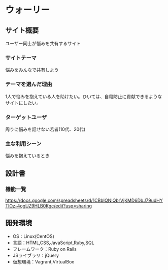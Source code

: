 # ウォーリー

## サイト概要
ユーザー同士が悩みを共有するサイト

### サイトテーマ
悩みをみんなで共有しよう

### テーマを選んだ理由
1人で悩みを抱えている人を助けたい。ひいては、自殺防止に貢献できるようなサイトにしたい。

### ターゲットユーザ
周りに悩みを話せない若者(10代、20代)

### 主な利用シーン
悩みを抱えているとき

## 設計書


### 機能一覧
https://docs.google.com/spreadsheets/d/1CBbIQNIQbrVjKMD6DbJ79udHYTlOz-4ogUZ9HLB0Kgc/edit?usp=sharing

## 開発環境
- OS：Linux(CentOS)
- 言語：HTML,CSS,JavaScript,Ruby,SQL
- フレームワーク：Ruby on Rails
- JSライブラリ：jQuery
- 仮想環境：Vagrant,VirtualBox

